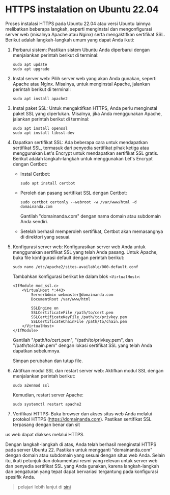 # HTTPS instalation on Ubuntu 22.04
Proses instalasi HTTPS pada Ubuntu 22.04 atau versi Ubuntu lainnya melibatkan beberapa langkah, seperti menginstal dan mengonfigurasi server web (misalnya Apache atau Nginx) serta mengaktifkan sertifikat SSL. Berikut adalah langkah-langkah umum yang dapat Anda ikuti:

1. Perbarui sistem:
   Pastikan sistem Ubuntu Anda diperbarui dengan menjalankan perintah berikut di terminal:
   ```
   sudo apt update
   sudo apt upgrade
   ```

2. Instal server web:
   Pilih server web yang akan Anda gunakan, seperti Apache atau Nginx. Misalnya, untuk menginstal Apache, jalankan perintah berikut di terminal:
   ```
   sudo apt install apache2
   ```

3. Instal paket SSL:
   Untuk mengaktifkan HTTPS, Anda perlu menginstal paket SSL yang diperlukan. Misalnya, jika Anda menggunakan Apache, jalankan perintah berikut di terminal:
   ```
   sudo apt install openssl
   sudo apt install libssl-dev
   ```

4. Dapatkan sertifikat SSL:
   Ada beberapa cara untuk mendapatkan sertifikat SSL, termasuk dari penyedia sertifikat pihak ketiga atau menggunakan Let's Encrypt untuk mendapatkan sertifikat SSL gratis. Berikut adalah langkah-langkah untuk menggunakan Let's Encrypt dengan Certbot:

   - Instal Certbot:
     ```
     sudo apt install certbot
     ```

   - Peroleh dan pasang sertifikat SSL dengan Certbot:
     ```
     sudo certbot certonly --webroot -w /var/www/html -d domainanda.com
     ```

     Gantilah "domainanda.com" dengan nama domain atau subdomain Anda sendiri.

   - Setelah berhasil memperoleh sertifikat, Certbot akan memasangnya di direktori yang sesuai.

5. Konfigurasi server web:
   Konfigurasikan server web Anda untuk menggunakan sertifikat SSL yang telah Anda pasang. Untuk Apache, buka file konfigurasi default dengan perintah berikut:
   ```
   sudo nano /etc/apache2/sites-available/000-default.conf
   ```

   Tambahkan konfigurasi berikut ke dalam blok `<VirtualHost>`:
   ```
   <IfModule mod_ssl.c>
       <VirtualHost *:443>
           ServerAdmin webmaster@domainanda.com
           DocumentRoot /var/www/html

           SSLEngine on
           SSLCertificateFile /path/to/cert.pem
           SSLCertificateKeyFile /path/to/privkey.pem
           SSLCertificateChainFile /path/to/chain.pem
       </VirtualHost>
   </IfModule>
   ```

   Gantilah "/path/to/cert.pem", "/path/to/privkey.pem", dan "/path/to/chain.pem" dengan lokasi sertifikat SSL yang telah Anda dapatkan sebelumnya.

   Simpan perubahan dan tutup file.

6. Aktifkan modul SSL dan restart server web:
   Aktifkan modul SSL dengan menjalankan perintah berikut:
   ```
   sudo a2enmod ssl
   ```

   Kemudian, restart server Apache:
   ```
   sudo systemctl restart apache2
   ```

7. Verifikasi HTTPS:
   Buka browser dan akses situs web Anda melalui protokol HTTPS (https://domainanda.com). Pastikan sertifikat SSL terpasang dengan benar dan sit

us web dapat diakses melalui HTTPS.

Dengan langkah-langkah di atas, Anda telah berhasil menginstal HTTPS pada server Ubuntu 22. Pastikan untuk mengganti "domainanda.com" dengan domain atau subdomain yang sesuai dengan situs web Anda. Selain itu, ikuti petunjuk dan dokumentasi resmi yang relevan untuk server web dan penyedia sertifikat SSL yang Anda gunakan, karena langkah-langkah dan pengaturan yang tepat dapat bervariasi tergantung pada konfigurasi spesifik Anda.

> pelajari lebih lanjut di [sini](https://certbot.eff.org/instructions?ws=apache&os=ubuntufocal&tab=standard)